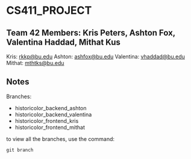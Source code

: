 # CS411_PROJECT

## Team 42 Members: Kris Peters, Ashton Fox, Valentina Haddad, Mithat Kus
Kris: rkkp@bu.edu
Ashton: ashfox@bu.edu
Valentina: vhaddad@bu.edu
Mithat: mthtks@bu.edu

## Notes

Branches: 
* historicolor_backend_ashton
* historicolor_backend_valentina
* historicolor_frontend_kris
* historicolor_frontend_mithat

to view all the branches, use the command:
```
git branch
```
